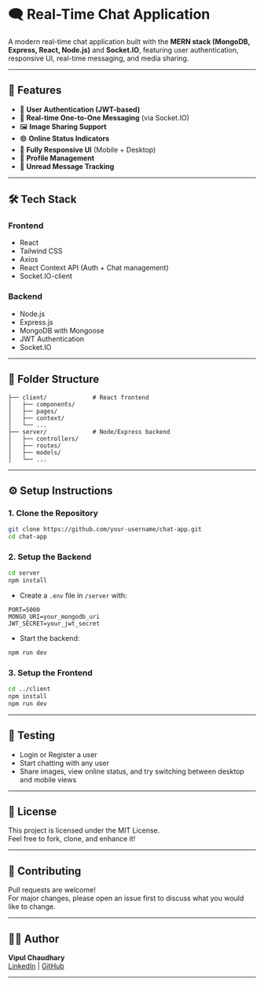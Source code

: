 # 🗨️ Real-Time Chat Application

A modern real-time chat application built with the **MERN stack (MongoDB, Express, React, Node.js)** and **Socket.IO**, featuring user authentication, responsive UI, real-time messaging, and media sharing.

---

## 🚀 Features

- 🔐 **User Authentication (JWT-based)**
- 💬 **Real-time One-to-One Messaging** (via Socket.IO)
- 🖼️ **Image Sharing Support**
- 🟢 **Online Status Indicators**
- 📱 **Fully Responsive UI** (Mobile + Desktop)
- 👤 **Profile Management**
- 🔔 **Unread Message Tracking**

---

## 🛠️ Tech Stack

### Frontend
- React
- Tailwind CSS
- Axios
- React Context API (Auth + Chat management)
- Socket.IO-client

### Backend
- Node.js
- Express.js
- MongoDB with Mongoose
- JWT Authentication
- Socket.IO

---

## 📁 Folder Structure

```
├── client/             # React frontend
│   ├── components/
│   ├── pages/
│   ├── context/
│   └── ...
├── server/             # Node/Express backend
│   ├── controllers/
│   ├── routes/
│   ├── models/
│   └── ...
```

---

## ⚙️ Setup Instructions

### 1. Clone the Repository

```bash
git clone https://github.com/your-username/chat-app.git
cd chat-app
```

### 2. Setup the Backend

```bash
cd server
npm install
```

- Create a `.env` file in `/server` with:

```env
PORT=5000
MONGO_URI=your_mongodb_uri
JWT_SECRET=your_jwt_secret
```

- Start the backend:

```bash
npm run dev
```

### 3. Setup the Frontend

```bash
cd ../client
npm install
npm run dev
```

---

## 🧪 Testing

- Login or Register a user
- Start chatting with any user
- Share images, view online status, and try switching between desktop and mobile views

---

## 📄 License

This project is licensed under the MIT License.  
Feel free to fork, clone, and enhance it!

---

## 🤝 Contributing

Pull requests are welcome!  
For major changes, please open an issue first to discuss what you would like to change.

---

## 🙋‍♂️ Author

**Vipul Chaudhary**  
[LinkedIn](https://www.linkedin.com/in/vipul-chaudhary-84576524a/) | [GitHub](https://github.com/vipulbharadwaj)

---
